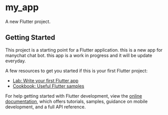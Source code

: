 # my_app

A new Flutter project.

## Getting Started

This project is a starting point for a Flutter application.
this is a new app for manychat chat bot.
this app is a work in progress and it will be update everyday.


A few resources to get you started if this is your first Flutter project:

- [Lab: Write your first Flutter app](https://docs.flutter.dev/get-started/codelab)
- [Cookbook: Useful Flutter samples](https://docs.flutter.dev/cookbook)

For help getting started with Flutter development, view the
[online documentation](https://docs.flutter.dev/), which offers tutorials,
samples, guidance on mobile development, and a full API reference.
